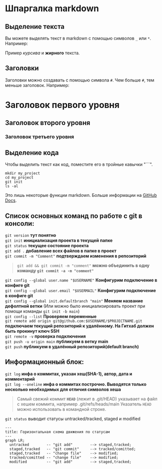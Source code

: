 # Шпаргалка markdown

## Выделение текста

Вы можете выделять текст в markdown с помощью символов `_` или `*`. Например:

Пример _курсива_ и **жирного** текста.

## Заголовки

Заголовки можно создавать с помощью символа `#`. Чем больше `#`, тем меньше заголовок. Например:

# Заголовок первого уровня
## Заголовок второго уровня
### Заголовок третьего уровня

## Выделение кода

Чтобы выделить текст как код, поместите его в тройные кавычки "```". 

```
mkdir my_project
cd my_project
git init
ls -al
```

Это лишь некоторые функции markdown.
Больше информации на [GitHub Docs](https://docs.github.com/en/get-started/writing-on-github/getting-started-with-writing-and-formatting-on-github/basic-writing-and-formatting-syntax).

## Список основных команд по работе с git в консоли:
`git version` **тут понятно**<br>
`git init` **инициализация проекта в текущей папке**<br>
`git status` **текущее состояние проекта**<br>
`git add .` **добавление всех файлов в папке в проект**<br>
`git commit -m "Comment"` **подтверждаем изменения в репозиторий**<br>
> `git add && git commit -m "comment"`
>**можно объединить в одну команду `git commit -a -m "comment"`**

`git config --global user.name "$USERNAME"` **Конфигурим подключение в конфиге git**<br>
`git config --global user.email "$USERMAIL"` **Конфигурим подключение в конфиге git**<br>
`git config --global init.defaultbranch "main"` **Меняем название дефолтной ветки** (Или можно было инициализировать проект при помощи команды `git init -b main`)<br>
`git config --list` **Проверяем переменные**<br>
`git remote add origin git@github.com:$USERNAME/$PROJECTNAME.git` **подключаем текущий репозиторий к удалённому. На Гитхаб должен быть прокинут ключ SSH**<br>
`git remote -v` **проверка подключения**<br>
`git push -u origin main` **публикуем в ветку main**<br>
`git push` **публикуем в удалённый репозиторий(default branch)**<br>
## Информационный блок:
`git log` **инфа о коммитах, указан хеш(SHA-1), автор, дата и комментарий**<br>
`git log --oneline` **инфа о коммитах построчно. Выводятся только несколько необходимых для отличия символов хеша**<br>
>Самый свежий коммит **`HEAD`**  (лежит в .git/HEAD) указывает на файл с хешем коммита, например .git/refs/heads/main
>Указатель `HEAD` можно использовать в командной строке.<br>

`git status` выводит статусы untracked/tracked, staged и modified<br>



```mermaid
---
title: Горизонтальная схема движения по статусам
---
graph LR;
  untracked        -- "git add"        --> staged,tracked;
  staged,tracked   -- "git commit"     --> tracked/comitted;
  staged,tracked   -- "change file"    --> modified;
  tracked/comitted -- "change file"    --> modified;
  modified         -- "git add"        --> staged,tracked;
``` 



